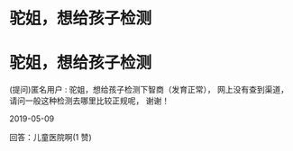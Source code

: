 # 驼姐，想给孩子检测

# 驼姐，想给孩子检测

(提问)匿名用户 : 驼姐，想给孩子检测下智商（发育正常）， 网上没有查到渠道，请问一般这种检测去哪里比较正规呢， 谢谢！

2019-05-09

回答：儿童医院啊(1 赞)